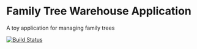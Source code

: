 # Family Tree Warehouse Application

A toy application for managing family trees

[![Build Status](https://travis-ci.com/ferittuncer/ftwa.svg?token=pN8tNxest1RTQcobGe4x&branch=master)](https://travis-ci.com/ferittuncer/ftwa)


